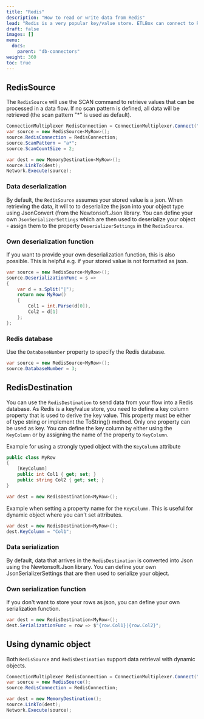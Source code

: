 ```yaml
---
title: "Redis"
description: "How to read or write data from Redis"
lead: "Redis is a very popular key/value store. ETLBox can connect to Redis with the RedisSource and RedisDestination."
draft: false
images: []
menu:
  docs:
    parent: "db-connectors"
weight: 360
toc: true
---
```


## RedisSource

The `RedisSource` will use the SCAN command to retrieve values that can be processed in a data flow. If no scan pattern is defined, all data will be retrieved (the scan pattern "*" is used as default).

```C#
ConnectionMultiplexer RedisConnection = ConnectionMultiplexer.Connect("localhost:6379,allowAdmin=true");
var source = new RedisSource<MyRow>();            
source.RedisConnection = RedisConnection;
source.ScanPattern = "a*";
source.ScanCountSize = 2;

var dest = new MemoryDestination<MyRow>();
source.LinkTo(dest);
Network.Execute(source);
```

### Data deserialization

By default, the `RedisSource` assumes your stored value is a json. When retrieving the data, it will to to deserialize the json into your object type using JsonConvert (from the Newtonsoft.Json library. You can define your own `JsonSerializerSettings` which are then used to deserialize your object - assign them to the property `DeserializerSettings` in the `RedisSource`.

### Own deserialization function

If you want to provide your own deserialization function, this is also possible. This is helpful e.g. if your stored value is not formatted as json. 

```C#
var source = new RedisSource<MyRow>();            
source.DeserializationFunc = s =>
{
    var d = s.Split("|");
    return new MyRow()
    {
        Col1 = int.Parse(d[0]),
        Col2 = d[1]
    };
};
```

### Redis database

Use the `DatabaseNumber` property to specify the Redis database.

```C#
var source = new RedisSource<MyRow>();            
source.DatabaseNumber = 3;
```

## RedisDestination

You can use the `RedisDestination` to send data from your flow into a Redis database. As Redis is a key/value store, you need to define a key column property that is used to derive the key value. This property must be either of type string or implement the ToString() method. Only one property can be used as key. You can define the key column by either using the `KeyColumn` or by assigning the name of the property to `KeyColumn`.

Example for using a strongly typed object with the `KeyColumn` attribute
```C#
public class MyRow
{
    [KeyColumn]
    public int Col1 { get; set; }
    public string Col2 { get; set; }
}

var dest = new RedisDestination<MyRow>();
```

Example when setting a property name for the `KeyColumn`. This is useful for dynamic object where you can't set attributes. 

```C#
var dest = new RedisDestination<MyRow>();
dest.KeyColumn = "Col1";
```

### Data serialization

By default, data that arrives in the `RedisDestination` is converted into Json using the Newtonsoft.Json library. You can define your own JsonSerializerSettings that are then used to serialize your object.

### Own serialization function

If you don't want to store your rows as json, you can define your own serialization function. 

```C#
var dest = new RedisDestination<MyRow>();
dest.SerializationFunc = row => $"{row.Col1}|{row.Col2}";
```

## Using dynamic object

Both `RedisSource` and `RedisDestination` support data retrieval with dynamic objects.

```C#
ConnectionMultiplexer RedisConnection = ConnectionMultiplexer.Connect("localhost:6379,allowAdmin=true");
var source = new RedisSource();
source.RedisConnection = RedisConnection;

var dest = new MemoryDestination();
source.LinkTo(dest);
Network.Execute(source);
```